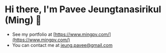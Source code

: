 Hi there, I'm Pavee Jeungtanasirikul (Ming) 👋 
=======================

* See my portfolio at [https://www.mingpv.com/](https://www.mingpv.com/)
* You can contact me at [jeung.pavee@gmail.com](mailto:jeung.pavee@gmail.com)
<p align="left">

                    
        
